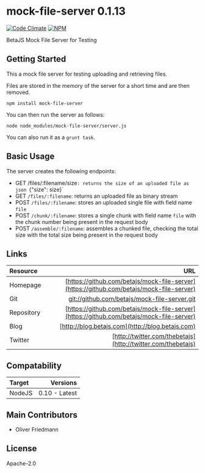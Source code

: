 # mock-file-server 0.1.13
[![Code Climate](https://codeclimate.com/github/betajs/mock-file-server/badges/gpa.svg)](https://codeclimate.com/github/betajs/mock-file-server)
[![NPM](https://img.shields.io/npm/v/mock-file-server.svg?style=flat)](https://www.npmjs.com/package/mock-file-server)


BetaJS Mock File Server for Testing



## Getting Started


This a mock file server for testing uploading and retrieving files.

Files are stored in the memory of the server for a short time and are then removed.

```shell
npm install mock-file-server
```

You can then run the server as follows:

```shell
node node_modules/mock-file-server/server.js
```

You can also run it as a `grunt task`.



## Basic Usage


The server creates the following endpoints:

- GET /files/:filename/size`: returns the size of an uploaded file as json `{"size": size}`
- GET `/files/:filename`: returns an uploaded file as binary stream
- POST `/files/:filename`: stores an uploaded single file with field name `file`
- POST `/chunk/:filename`: stores a single chunk with field name `file` with the chunk number being present in the request body
- POST `/assemble/:filename`: assembles a chunked file, checking the total size with the total size being present in the request body



## Links
| Resource   | URL |
| :--------- | --: |
| Homepage   | [https://github.com/betajs/mock-file-server](https://github.com/betajs/mock-file-server) |
| Git        | [git://github.com/betajs/mock-file-server.git](git://github.com/betajs/mock-file-server.git) |
| Repository | [https://github.com/betajs/mock-file-server](https://github.com/betajs/mock-file-server) |
| Blog       | [http://blog.betajs.com](http://blog.betajs.com) | 
| Twitter    | [http://twitter.com/thebetajs](http://twitter.com/thebetajs) | 
 



## Compatability
| Target | Versions |
| :----- | -------: |
| NodeJS | 0.10 - Latest |






## Main Contributors

- Oliver Friedmann

## License

Apache-2.0







